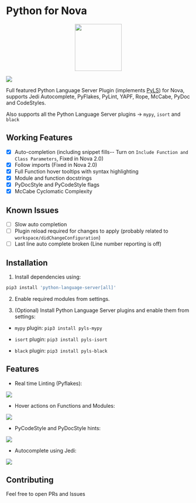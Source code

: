 # Python for Nova
<p align="center">
    <img src="https://raw.githubusercontent.com/mmshivesh/PyLS-Nova.novaextension/master/extension.png" height="128" width="128">
</p>

![](https://img.shields.io/badge/dynamic/json?color=brightgreen&label=Latest%20Version&query=%24.version&url=https%3A%2F%2Fraw.githubusercontent.com%2Fmmshivesh%2FPython-Nova.novaextension%2Fmaster%2Fextension.json)

Full featured Python Language Server Plugin (implements [PyLS](https://github.com/palantir/python-language-server)) for Nova, supports Jedi Autocomplete, PyFlakes, PyLint, YAPF, Rope, McCabe, PyDoc and CodeStyles.

Also supports all the Python Language Server plugins → `mypy`, `isort` and `black`

## Working Features

- [x] Auto-completion (including snippet fills-- Turn on `Include Function and Class Parameters`, Fixed in Nova 2.0)
- [x] Follow imports (Fixed in Nova 2.0)
- [x] Full Function hover tooltips with syntax highlighting
- [x] Module and function docstrings
- [x] PyDocStyle and PyCodeStyle flags
- [x] McCabe Cyclomatic Complexity

## Known Issues

- [ ] Slow auto completion
- [ ] Plugin reload required for changes to apply (probably related to `workspace/didChangeConfiguration`)
- [ ] Last line auto complete broken (Line number reporting is off)

## Installation

1. Install dependencies using:

```bash
pip3 install 'python-language-server[all]'
```

2. Enable required modules from settings.

3. (Optional) Install Python Language Server plugins and enable them from settings:

- `mypy` plugin: `pip3 install pyls-mypy`

- `isort` plugin: `pip3 install pyls-isort`

- `black` plugin: `pip3 install pyls-black`


## Features

- Real time Linting (Pyflakes):

![](https://raw.githubusercontent.com/mmshivesh/Python-Nova.novaextension/master/.github/images/realtimeLinting.png)

- Hover actions on Functions and Modules:

![](https://raw.githubusercontent.com/mmshivesh/Python-Nova.novaextension/master/.github/images/hover.png)

- PyCodeStyle and PyDocStyle hints:

![](https://raw.githubusercontent.com/mmshivesh/Python-Nova.novaextension/master/.github/images/doccode.gif)

- Autocomplete using Jedi:

![](https://raw.githubusercontent.com/mmshivesh/Python-Nova.novaextension/master/.github/images/autoComplete.gif)

## Contributing

Feel free to open PRs and Issues
